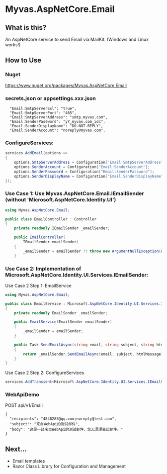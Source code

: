
# Myvas.AspNetCore.Email

## What is this?

An AspNetCore service to send Email via MailKit. (Windows and Linux works!)

## How to Use
### Nuget
https://www.nuget.org/packages/Myvas.AspNetCore.Email

### secrets.json or appsettings.xxx.json
```
  "Email:SmtpServerSsl": "true",
  "Email:SmtpServerPort": "465",
  "Email:SmtpServerAddress": "smtp.myvas.com",
  "Email:SenderPassword": "yY_myvas.com_idc",
  "Email:SenderDisplayName": "DO-NOT-REPLY",
  "Email:SenderAccount": "noreply@myvas.com",
```
### ConfigureServices:
```csharp
services.AddEmail(options =>
{
    options.SmtpServerAddress = Configuration["Email:SmtpServerAddress"];
    options.SenderAccount = Configuration["Email:SenderAccount"];
    options.SenderPassword = Configuration["Email:SenderPassword"];
    options.SenderDisplayName = Configuration["Email:SenderDisplayName"];
});
```

### Use Case 1: Use Myvas.AspNetCore.Email.IEmailSender (without 'Microsoft.AspNetCore.Identity.UI')
```csharp
using Myvas.AspNetCore.Email;

public class EmailController : Controller
{
    private readonly IEmailSender _emailSender;

    public EmailController(
        IEmailSender emailSender)
    {
        _emailSender = emailSender ?? throw new ArgumentNullException(nameof(emailSender));
    }
```

### Use Case 2: Implementation of Microsoft.AspNetCore.Identity.UI.Services.IEmailSender:
Use Case 2 Step 1: EmailService
```csharp
using Myvas.AspNetCore.Email;

public class EmailService : Microsoft.AspNetCore.Identity.UI.Services.IEmailSender
{
    private readonly EmailSender _emailSender;

    public EmailService(EmailSender emailSender)
    {
        _emailSender = emailSender;
    }

    public Task SendEmailAsync(string email, string subject, string htmlMessage)
    {
        return _emailSender.SendEmailAsync(email, subject, htmlMessage);
    }
}
```

Use Case 2 Step 2: ConfigureServices
```csharp
services.AddTransient<Microsoft.AspNetCore.Identity.UI.Services.IEmailSender, EmailService>();
```

### WebApiDemo
POST api/v1/Email
```
{
  "recipients": "4848285@qq.com;noreply@test.com",
  "subject": "来自WebApi的测试邮件",  
  "body": "这是一封来自WebApi的测试邮件，您无须理会此邮件。"
}
```

## Next...
* Email templates
* Razor Class Library for Configuration and Management
